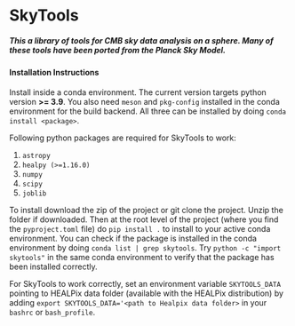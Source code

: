 # SkyTools

##### *This a library of tools for CMB sky data analysis on a sphere. Many of these tools have been ported from the Planck Sky Model.*

#### Installation Instructions

Install inside a conda environment. The current version targets python version **>= 3.9**. You also need `meson` and `pkg-config` installed in the conda environment for the build backend. All three can be installed by doing `conda install <package>`.


Following python packages are required for SkyTools to work: 
1. `astropy` 
2. `healpy (>=1.16.0)` 
3. `numpy` 
4. `scipy` 
5. `joblib` 

To install download the zip of the project or git clone the project. Unzip the folder if downloaded. Then at the root level of the project (where you find the `pyproject.toml` file) do `pip install .` to install to your active conda environment. You can check if the package is installed in the conda environment by doing `conda list | grep skytools`. Try `python -c "import skytools"` in the same conda environment to verify that the package has been installed correctly. 

For SkyTools to work correctly, set an environment variable `SKYTOOLS_DATA` pointing to HEALPix data folder (available with the HEALPix distribution) by adding `export SKYTOOLS_DATA='<path to Healpix data folder>` in your `bashrc` or `bash_profile`.
